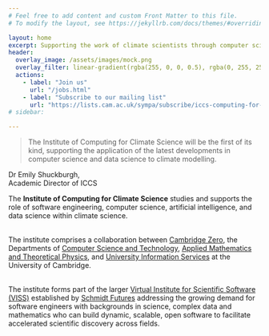 ```yaml
---
# Feel free to add content and custom Front Matter to this file.
# To modify the layout, see https://jekyllrb.com/docs/themes/#overriding-theme-defaults

layout: home
excerpt: Supporting the work of climate scientists through computer science, software engineering, and data science research.
header:
  overlay_image: /assets/images/mock.png
  overlay_filter: linear-gradient(rgba(255, 0, 0, 0.5), rgba(0, 255, 255, 0.5))
  actions:
    - label: "Join us"
      url: "/jobs.html"
    - label: "Subscribe to our mailing list"
      url: "https://lists.cam.ac.uk/sympa/subscribe/iccs-computing-for-climate-science?previous_action=info"
# sidebar:

---
```

<style>
#masthead-title {
  display: none; // hide the site title on the home page as the splash has the title
}
</style>

<div class="floatBox main_content">
<blockquote class="quote">The Institute of Computing for Climate
Science will be the first of its kind, supporting the application of
the latest developments in computer science and data science to
climate modelling.</blockquote>
<span class="quoteAuthor">Dr Emily Shuckburgh,<br />Academic Director of ICCS</span>
</div>


<p class="main_content">
The <strong>Institute of Computing for Climate Science</strong>
studies and supports the role of software engineering, computer
science, artificial intelligence, and data science within climate
science.  <br /><br />

The institute comprises a collaboration between <a
href="https://www.zero.cam.ac.uk/">Cambridge Zero</a>, the Departments
of <a href="https://www.cst.cam.ac.uk">Computer Science and
Technology</a>, <a href="https://www.damtp.cam.ac.uk/">Applied
Mathematics and Theoretical Physics</a>, and <a
href="https://www.uis.cam.ac.uk/">University Information Services</a>
at the University of Cambridge.
<br /><br />

The institute forms part of the larger <a
href="https://www.schmidtfutures.com/our-work/virtual-institute-for-scientific-software/">
Virtual Institute for Scientific Software (VISS)</a> established by <a
href="https://www.schmidtfutures.com/">Schmidt Futures</a> addressing
the growing demand for software engineers with backgrounds in science,
complex data and mathematics who can build dynamic, scalable, open
software to facilitate accelerated scientific discovery across fields.
</p>

